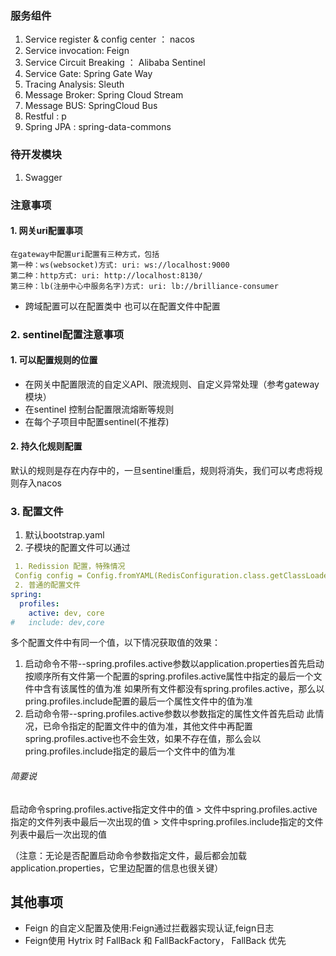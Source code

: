 ### 服务组件
1. Service register & config center ： nacos
2. Service invocation: Feign
3. Service Circuit Breaking ： Alibaba Sentinel
4. Service Gate: Spring Gate Way
6. Tracing Analysis: Sleuth
9. Message Broker: Spring Cloud Stream
10. Message BUS: SpringCloud Bus
11. Restful : p
12. Spring JPA : spring-data-commons

### 待开发模块
1. Swagger
### 注意事项
#### 1. 网关uri配置事项
```
在gateway中配置uri配置有三种方式，包括
第一种：ws(websocket)方式: uri: ws://localhost:9000
第二种：http方式: uri: http://localhost:8130/
第三种：lb(注册中心中服务名字)方式: uri: lb://brilliance-consumer
```
- 跨域配置可以在配置类中 也可以在配置文件中配置
### 2. sentinel配置注意事项
#### 1. 可以配置规则的位置
- 在网关中配置限流的自定义API、限流规则、自定义异常处理（参考gateway模块）
- 在sentinel 控制台配置限流熔断等规则
- 在每个子项目中配置sentinel(不推荐)
#### 2. 持久化规则配置
默认的规则是存在内存中的，一旦sentinel重启，规则将消失，我们可以考虑将规则存入nacos
### 3. 配置文件
1. 默认bootstrap.yaml
2. 子模块的配置文件可以通过
```yaml
 1. Redission 配置，特殊情况
 Config config = Config.fromYAML(RedisConfiguration.class.getClassLoader().getResource("redisson-config.yml"));
 2. 普通的配置文件
spring:
  profiles:
    active: dev, core
#   include: dev,core


```
多个配置文件中有同一个值，以下情况获取值的效果：
1. 启动命令不带--spring.profiles.active参数以application.properties首先启动
按顺序所有文件第一个配置的spring.profiles.active属性中指定的最后一个文件中含有该属性的值为准
如果所有文件都没有spring.profiles.active，那么以pring.profiles.include配置的最后一个属性文件中的值为准
2. 启动命令带--spring.profiles.active参数以参数指定的属性文件首先启动
此情况，已命令指定的配置文件中的值为准，其他文件中再配置spring.profiles.active也不会生效，如果不存在值，那么会以pring.profiles.include指定的最后一个文件中的值为准

###### 简要说
启动命令spring.profiles.active指定文件中的值 > 文件中spring.profiles.active指定的文件列表中最后一次出现的值 > 文件中spring.profiles.include指定的文件列表中最后一次出现的值

（注意：无论是否配置启动命令参数指定文件，最后都会加载application.properties，它里边配置的信息也很关键）
## 其他事项
- Feign 的自定义配置及使用:Feign通过拦截器实现认证,feign日志
- Feign使用 Hytrix 时 FallBack 和 FallBackFactory， FallBack 优先